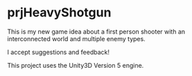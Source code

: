 # prjHeavyShotgun

This is my new game idea about a first person shooter with an interconnected world and multiple enemy types.

I accept suggestions and feedback!

This project uses the Unity3D Version 5 engine.
